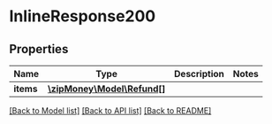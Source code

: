 # InlineResponse200

## Properties
Name | Type | Description | Notes
------------ | ------------- | ------------- | -------------
**items** | [**\zipMoney\Model\Refund[]**](Refund.md) |  | 

[[Back to Model list]](../README.md#documentation-for-models) [[Back to API list]](../README.md#documentation-for-api-endpoints) [[Back to README]](../README.md)


